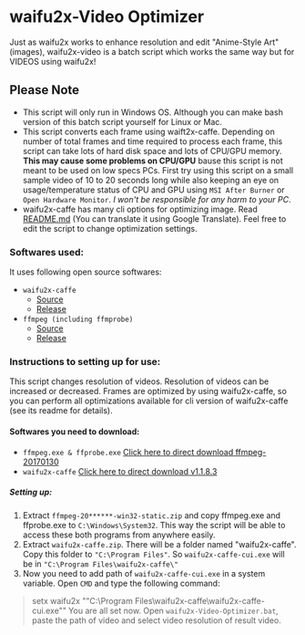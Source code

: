 ﻿# waifu2x-Video Optimizer
Just as waifu2x works to enhance resolution and edit "Anime-Style Art" (images), waifu2x-video is a batch script which works the same way but for VIDEOS using waifu2x!

## Please Note
* This script will only run in Windows OS. Although you can make bash version of this batch script yourself for Linux or Mac.
* This script converts each frame using waift2x-caffe. Depending on number of total frames and time required to process each frame, this script can take lots of hard disk space and lots of CPU/GPU memory. **This may cause some problems on CPU/GPU** bause this script is not meant to be used on low specs PCs. First try using this script on a small sample video of 10 to 20 seconds long while also keeping an eye on usage/temperature status of CPU and GPU using `MSI After Burner` or `Open Hardware Monitor`. *I won't be responsible for any harm to your PC*.
* waifu2x-caffe has many cli options for optimizing image. Read [README.md](https://github.com/lltcggie/waifu2x-caffe/blob/master/README.md) (You can translate it using Google Translate). Feel free to edit the script to change optimization settings.

### Softwares used:  
It uses following open source softwares:
* `waifu2x-caffe`
	- [Source](https://github.com/lltcggie/waifu2x-caffe)
	- [Release](https://github.com/lltcggie/waifu2x-caffe/releases)
* `ffmpeg (including ffmprobe)`
	- [Source](https://github.com/FFmpeg/FFmpeg)
	- [Release](https://ffmpeg.zeranoe.com/builds/win32/static/)

### Instructions to setting up for use:
This script changes resolution of videos. Resolution of videos can be increased or decreased. Frames are optimized by using waifu2x-caffe, so you can perform all optimizations available for cli version of waifu2x-caffe (see its readme for details).

#### Softwares you need to download:
* `ffmpeg.exe & ffprobe.exe` [Click here to direct download ffmpeg-20170130](https://ffmpeg.zeranoe.com/builds/win32/static/ffmpeg-20170130-cba4f0e-win32-static.zip)
* `waifu2x-caffe` [Click here to direct download v1.1.8.3](https://github.com/lltcggie/waifu2x-caffe/releases/download/1.1.8.3/waifu2x-caffe.zip)  

##### Setting up:
1. Extract `ffmpeg-20******-win32-static.zip` and copy ffmpeg.exe and ffprobe.exe to `C:\Windows\System32`. This way the script will be able to access these both programs from anywhere easily.  
2. Extract `waifu2x-caffe.zip`. There will be a folder named "waifu2x-caffe". Copy this folder to `"C:\Program Files"`. So `waifu2x-caffe-cui.exe` will be in `"C:\Program Files\waifu2x-caffe\"`
3. Now you need to add path of `waifu2x-caffe-cui.exe` in a system variable. Open `CMD` and type the following command:
> setx waifu2x "\"C:\Program Files\waifu2x-caffe\waifu2x-caffe-cui.exe\""
You are all set now. Open `waifu2x-Video-Optimizer.bat`, paste the path of video and select video resolution of result video.
